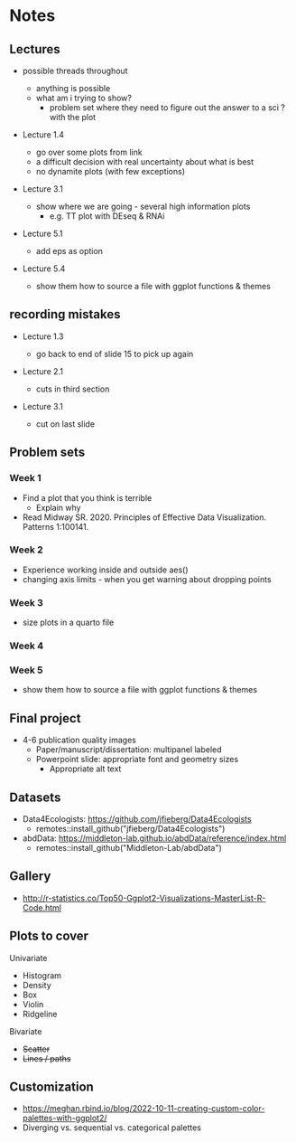 # Notes

## Lectures

- possible threads throughout
  - anything is possible
  - what am i trying to show?
      - problem set where they need to figure out the answer to a sci ? with the plot

- Lecture 1.4 
  - go over some plots from link
  - a difficult decision with real uncertainty about what is best
  - no dynamite plots (with few exceptions)
  

- Lecture 3.1 
  - show where we are going - several high information plots 
    - e.g. TT plot with DEseq & RNAi
    
- Lecture 5.1
  - add eps as option

- Lecture 5.4
  - show them how to source a file with ggplot functions & themes 


## recording mistakes

- Lecture 1.3
  - go back to end of slide 15 to pick up again
  
- Lecture 2.1 
  - cuts in third section 
  
- Lecture 3.1 
  - cut on last slide
  
  
## Problem sets

### Week 1

- Find a plot that you think is terrible
  - Explain why
- Read Midway SR. 2020. Principles of Effective Data Visualization. Patterns 1:100141.

### Week 2

- Experience working inside and outside aes()
- changing axis limits - when you get warning about dropping points

### Week 3

- size plots in a quarto file

### Week 4

### Week 5
  - show them how to source a file with ggplot functions & themes 


## Final project

- 4-6 publication quality images
  - Paper/manuscript/dissertation: multipanel labeled
  - Powerpoint slide: appropriate font and geometry sizes
    - Appropriate alt text

## Datasets

- Data4Ecologists: https://github.com/jfieberg/Data4Ecologists
  - remotes::install_github("jfieberg/Data4Ecologists")
- abdData: https://middleton-lab.github.io/abdData/reference/index.html
  - remotes::install_github("Middleton-Lab/abdData")

## Gallery

- http://r-statistics.co/Top50-Ggplot2-Visualizations-MasterList-R-Code.html

## Plots to cover

Univariate

- Histogram
- Density
- Box
- Violin
- Ridgeline

Bivariate

- ~~Scatter~~
- ~~Lines / paths~~

## Customization

- https://meghan.rbind.io/blog/2022-10-11-creating-custom-color-palettes-with-ggplot2/
- Diverging vs. sequential vs. categorical palettes

